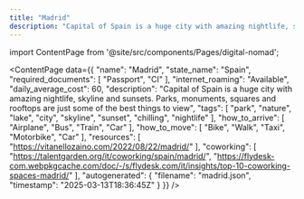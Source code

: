 ```yaml
---
title: "Madrid"
description: "Capital of Spain is a huge city with amazing nightlife, skyline and sunsets. Parks, monuments, squares and rooftops are just some of the best things to view"
---
```

import ContentPage from '@site/src/components/Pages/digital-nomad';

<ContentPage
    data={{
  "name": "Madrid",
  "state_name": "Spain",
  "required_documents": [
    "Passport",
    "CI"
  ],
  "internet_roaming": "Available",
  "daily_average_cost": 60,
  "description": "Capital of Spain is a huge city with amazing nightlife, skyline and sunsets. Parks, monuments, squares and rooftops are just some of the best things to view",
  "tags": [
    "park",
    "nature",
    "lake",
    "city",
    "skyline",
    "sunset",
    "chilling",
    "nightlife"
  ],
  "how_to_arrive": [
    "Airplane",
    "Bus",
    "Train",
    "Car"
  ],
  "how_to_move": [
    "Bike",
    "Walk",
    "Taxi",
    "Motorbike",
    "Car"
  ],
  "resources": [
    "https://vitanellozaino.com/2022/08/22/madrid/"
  ],
  "coworking": [
    "https://talentgarden.org/it/coworking/spain/madrid/",
    "https://flydesk-com.webpkgcache.com/doc/-/s/flydesk.com/it/insights/top-10-coworking-spaces-madrid/"
  ],
  "autogenerated": {
    "filename": "madrid.json",
    "timestamp": "2025-03-13T18:36:45Z"
  }
}}
/>
